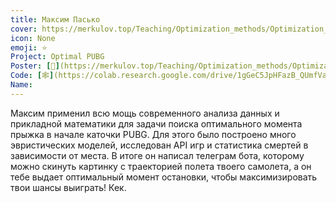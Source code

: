 ```yaml
---
title: Максим Пасько
cover: https://merkulov.top/Teaching/Optimization_methods/Optimization_methods_/Лучшие_проекты_по_оптимизации_2020/Максим_Пасько/pasko.png
icon: None
emoji: ⭐
Project: Optimal PUBG
Poster: [📎](https://merkulov.top/Teaching/Optimization_methods/Optimization_methods_/Лучшие_проекты_по_оптимизации_2020/Максим_Пасько/pasko.pdf)
Code: [🕸](https://colab.research.google.com/drive/1gGeC5JpHFazB_QUmfVahIYH9htjTifcY)
Name: 
---
```


Максим применил всю мощь современного анализа данных и прикладной математики для задачи поиска оптимального момента прыжка в начале каточки PUBG. Для этого было построено много эвристических моделей, исследован API игр и статистика смертей в зависимости от места. В итоге он написал телеграм бота, которому можно скинуть картинку с траекторией полета твоего самолета, а он тебе выдает оптимальный момент остановки, чтобы максимизировать твои шансы выиграть! Кек.
